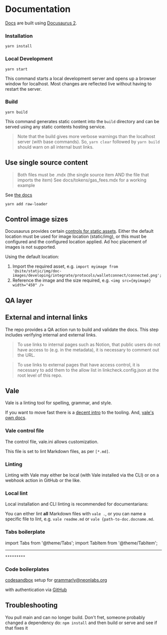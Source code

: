 # Documentation

[Docs](https://docs.neonfoundation.io/) are built using [Docusaurus 2](https://docusaurus.io/).

### Installation

```console
yarn install
```

### Local Development

```console
yarn start
```

This command starts a local development server and opens up a browser window for localhost. Most changes are reflected live without having to restart the server.

### Build

```console
yarn build
```

This command generates static content into the `build` directory and can be served using any static contents hosting service.

> Note that the build gives more verbose warnings than the localhost server (with base commands). So, `yarn clear` followed by `yarn build` should warn on all internal bust links.


## Use single source content

> Both files must be .mdx (the single source item AND the file that imports the item)
> See docs/tokens/gas_fees.mdx for a working example

See [the docs](https://docusaurus.io/docs/next/markdown-features/react#markdown-and-jsx-interoperability)

```console
yarn add raw-loader
```

## Control image sizes

Docusaurus provides certain [controls for static assets](https://docusaurus.io/docs/static-assets). Either the default location must be used for image location (static/img), or this must be configured and the configured location applied. Ad hoc placement of images is not supported.

Using the default location:
1. Import the required asset, e.g. 
`import myimage from '@site/static/img/doc-images/developing/integrate/protocols/walletconnect/connected.png';`
2. Reference the image and the size required, e.g.
`<img src={myimage} width="450" />`

## QA layer

## External and internal links

The repo provides a QA action run to build and validate the docs. This step includes verifying internal and external links.

> To use links to internal pages such as Notion, that public users do not have access to (e.g. in the metadata), it is necessary to comment out the URL.

> To use links to external pages that have access control, it is necessary to add them to the allow list in linkcheck.config.json at the root level of this repo.

## Vale

Vale is a linting tool for spelling, grammar, and style.

If you want to move fast there is a [decent intro](https://passo.uno/posts/first-steps-with-the-vale-prose-linter/) to the tooling. And, [vale's own docs](https://vale.sh/docs/vale-cli/installation/).

### Vale control file

The control file, vale.ini allows customization.

This file is set to lint Markdown files, as per `[*.md]`. 

### Linting

Linting with Vale may either be local (with Vale installed via the CLI) or on a webhook action in GitHub or the like. 

### Local lint

Local installation and CLI linting is recommended for documentarians:

You can either lint **all** Markdown files with `vale .`, or you can name a specific file to lint, e.g. `vale readme.md` or `vale {path-to-doc.docname.md`.


### Tabs boilerplate

import Tabs from '@theme/Tabs';
import TabItem from '@theme/TabItem';

<Tabs>
	<TabItem value="Opt1" label="First option" default>

************

</TabItem>
<TabItem value="Opt2" label="Second option" default>

	*********
</TabItem>
</Tabs>

### Code boilerplates

[codesandbox](https://codesandbox.io/dashboard/recent?workspace=6715f772-9c64-4139-8c8d-a18fe3f51a91) setup for grammarly@neonlabs.org

with authentication via [GitHub](https://github.com/anonNeon)


## Troubleshooting

You pull main and can no longer build. Don't fret, someone probably changed a dependency do:
`npm install`
and then build or serve and see if that fixes it


